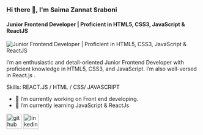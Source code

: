 ### Hi there 👋, I'm Saima Zannat Sraboni
#### Junior Frontend Developer | Proficient in HTML5, CSS3, JavaScript & ReactJS
![Junior Frontend Developer | Proficient in HTML5, CSS3, JavaScript & ReactJS](https://media.licdn.com/dms/image/D5616AQH8ZIWF0Dw4Pw/profile-displaybackgroundimage-shrink_350_1400/0/1713260990052?e=1718841600&v=beta&t=QX0FIfO5FTWwnwhfuihJGci2tsPec_6QPd1vO2XEztw)

 I’m an enthusiastic and detail-oriented Junior Frontend Developer with proficient knowledge in HTML5, CSS3, and JavaScript. I’m also well-versed in React.js .

Skills:  REACT.JS / HTML / CSS/ JAVASCRIPT

- 🔭 I’m currently working on Front end developing. 
- 🌱 I’m currently learning JavaScript & ReactJs 


[<img src='https://cdn.jsdelivr.net/npm/simple-icons@3.0.1/icons/github.svg' alt='github' height='40'>](https://github.com/https://github.com/ZannatSrab)  [<img src='https://cdn.jsdelivr.net/npm/simple-icons@3.0.1/icons/linkedin.svg' alt='linkedin' height='40'>](https://www.linkedin.com/in/https://www.linkedin.com/in/saima-sraboni//)  

